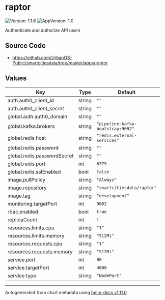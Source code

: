 # raptor

![Version: 1.1.6](https://img.shields.io/badge/Version-1.1.6-informational?style=flat-square) ![AppVersion: 1.0](https://img.shields.io/badge/AppVersion-1.0-informational?style=flat-square)

Authenticate and authorize API users

## Source Code

* <https://github.com/UrbanOS-Public/smartcitiesdata/tree/master/apps/raptor>

## Values

| Key | Type | Default | Description |
|-----|------|---------|-------------|
| auth.auth0_client_id | string | `""` |  |
| auth.auth0_client_secret | string | `""` |  |
| global.auth.auth0_domain | string | `""` |  |
| global.kafka.brokers | string | `"pipeline-kafka-bootstrap:9092"` |  |
| global.redis.host | string | `"redis.external-services"` |  |
| global.redis.password | string | `""` |  |
| global.redis.passwordSecret | string | `""` |  |
| global.redis.port | int | `6379` |  |
| global.redis.sslEnabled | bool | `false` |  |
| image.pullPolicy | string | `"Always"` |  |
| image.repository | string | `"smartcitiesdata/raptor"` |  |
| image.tag | string | `"development"` |  |
| monitoring.targetPort | int | `9002` |  |
| rbac.enabled | bool | `true` |  |
| replicaCount | int | `1` |  |
| resources.limits.cpu | string | `"1"` |  |
| resources.limits.memory | string | `"512Mi"` |  |
| resources.requests.cpu | string | `"1"` |  |
| resources.requests.memory | string | `"512Mi"` |  |
| service.port | int | `80` |  |
| service.targetPort | int | `4000` |  |
| service.type | string | `"NodePort"` |  |

----------------------------------------------
Autogenerated from chart metadata using [helm-docs v1.11.0](https://github.com/norwoodj/helm-docs/releases/v1.11.0)
